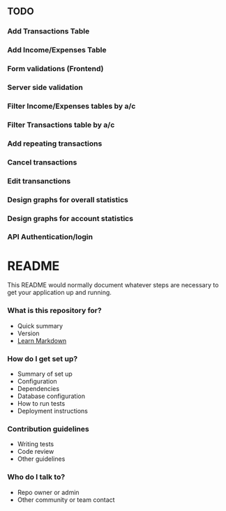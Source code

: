 ## TODO ##

### Add Transactions Table ###
### Add Income/Expenses Table ###
### Form validations (Frontend) ###
### Server side validation ###
### Filter Income/Expenses tables by a/c ###
### Filter Transactions table by a/c ###
### Add repeating transactions ###
### Cancel transactions ###
### Edit transanctions ###
### Design graphs for overall statistics ###
### Design graphs for account statistics ###
### API Authentication/login ###

# README #

This README would normally document whatever steps are necessary to get your application up and running.

### What is this repository for? ###

* Quick summary
* Version
* [Learn Markdown](https://bitbucket.org/tutorials/markdowndemo)

### How do I get set up? ###

* Summary of set up
* Configuration
* Dependencies
* Database configuration
* How to run tests
* Deployment instructions

### Contribution guidelines ###

* Writing tests
* Code review
* Other guidelines

### Who do I talk to? ###

* Repo owner or admin
* Other community or team contact